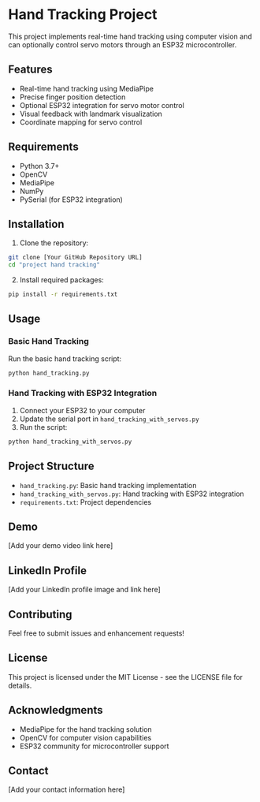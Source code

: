 # Hand Tracking Project

This project implements real-time hand tracking using computer vision and can optionally control servo motors through an ESP32 microcontroller.

## Features

- Real-time hand tracking using MediaPipe
- Precise finger position detection
- Optional ESP32 integration for servo motor control
- Visual feedback with landmark visualization
- Coordinate mapping for servo control

## Requirements

- Python 3.7+
- OpenCV
- MediaPipe
- NumPy
- PySerial (for ESP32 integration)

## Installation

1. Clone the repository:
```bash
git clone [Your GitHub Repository URL]
cd "project hand tracking"
```

2. Install required packages:
```bash
pip install -r requirements.txt
```

## Usage

### Basic Hand Tracking
Run the basic hand tracking script:
```bash
python hand_tracking.py
```

### Hand Tracking with ESP32 Integration
1. Connect your ESP32 to your computer
2. Update the serial port in `hand_tracking_with_servos.py`
3. Run the script:
```bash
python hand_tracking_with_servos.py
```

## Project Structure

- `hand_tracking.py`: Basic hand tracking implementation
- `hand_tracking_with_servos.py`: Hand tracking with ESP32 integration
- `requirements.txt`: Project dependencies

## Demo

[Add your demo video link here]

## LinkedIn Profile

[Add your LinkedIn profile image and link here]

## Contributing

Feel free to submit issues and enhancement requests!

## License

This project is licensed under the MIT License - see the LICENSE file for details.

## Acknowledgments

- MediaPipe for the hand tracking solution
- OpenCV for computer vision capabilities
- ESP32 community for microcontroller support

## Contact

[Add your contact information here] 